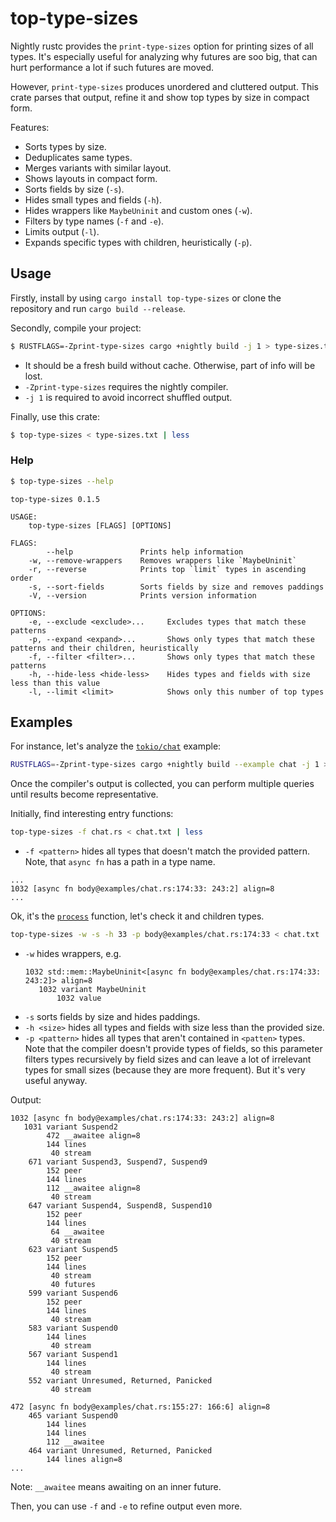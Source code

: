 # top-type-sizes

Nightly rustc provides the `print-type-sizes` option for printing sizes of all types. It's especially useful for analyzing why futures are soo big, that can hurt performance a lot if such futures are moved.

However, `print-type-sizes` produces unordered and cluttered output. This crate parses that output, refine it and show top types by size in compact form.

Features:
* Sorts types by size.
* Deduplicates same types.
* Merges variants with similar layout.
* Shows layouts in compact form.
* Sorts fields by size (`-s`).
* Hides small types and fields (`-h`).
* Hides wrappers like `MaybeUninit` and custom ones (`-w`).
* Filters by type names (`-f` and `-e`).
* Limits output (`-l`).
* Expands specific types with children, heuristically (`-p`).

## Usage
Firstly, install by using `cargo install top-type-sizes` or clone the repository and run `cargo build --release`.

Secondly, compile your project:
```sh
$ RUSTFLAGS=-Zprint-type-sizes cargo +nightly build -j 1 > type-sizes.txt
```
* It should be a fresh build without cache. Otherwise, part of info will be lost.
* `-Zprint-type-sizes` requires the nightly compiler.
* `-j 1` is required to avoid incorrect shuffled output.

Finally, use this crate:
```sh
$ top-type-sizes < type-sizes.txt | less
```

### Help
```sh
$ top-type-sizes --help
```

```text
top-type-sizes 0.1.5

USAGE:
    top-type-sizes [FLAGS] [OPTIONS]

FLAGS:
        --help               Prints help information
    -w, --remove-wrappers    Removes wrappers like `MaybeUninit`
    -r, --reverse            Prints top `limit` types in ascending order
    -s, --sort-fields        Sorts fields by size and removes paddings
    -V, --version            Prints version information

OPTIONS:
    -e, --exclude <exclude>...     Excludes types that match these patterns
    -p, --expand <expand>...       Shows only types that match these patterns and their children, heuristically
    -f, --filter <filter>...       Shows only types that match these patterns
    -h, --hide-less <hide-less>    Hides types and fields with size less than this value
    -l, --limit <limit>            Shows only this number of top types
```

## Examples
For instance, let's analyze the [`tokio/chat`](https://github.com/tokio-rs/tokio/blob/master/examples/chat.rs) example:
```sh
RUSTFLAGS=-Zprint-type-sizes cargo +nightly build --example chat -j 1 > chat.txt
```

Once the compiler's output is collected, you can perform multiple queries until results become representative.

Initially, find interesting entry functions:
```sh
top-type-sizes -f chat.rs < chat.txt | less
```

* `-f <pattern>` hides all types that doesn't match the provided pattern. Note, that `async fn` has a path in a type name.

```text
...
1032 [async fn body@examples/chat.rs:174:33: 243:2] align=8
...
```

Ok, it's the [`process`](https://github.com/tokio-rs/tokio/blob/4ea632005d689f850e87a116b9e535a0015a7a0f/examples/chat.rs#L170) function, let's check it and children types.

```sh
top-type-sizes -w -s -h 33 -p body@examples/chat.rs:174:33 < chat.txt | less
```

* `-w` hides wrappers, e.g.
    ```text
    1032 std::mem::MaybeUninit<[async fn body@examples/chat.rs:174:33: 243:2]> align=8
       1032 variant MaybeUninit
           1032 value
    ```
* `-s` sorts fields by size and hides paddings.
* `-h <size>` hides all types and fields with size less than the provided size.
* `-p <pattern>` hides all types that aren't contained in `<patten>` types. Note that the compiler doesn't provide types of fields, so this parameter filters types recursively by field sizes and can leave a lot of irrelevant types for small sizes (because they are more frequent). But it's very useful anyway.

Output:
```text
1032 [async fn body@examples/chat.rs:174:33: 243:2] align=8
   1031 variant Suspend2
        472 __awaitee align=8
        144 lines
         40 stream
    671 variant Suspend3, Suspend7, Suspend9
        152 peer
        144 lines
        112 __awaitee align=8
         40 stream
    647 variant Suspend4, Suspend8, Suspend10
        152 peer
        144 lines
         64 __awaitee
         40 stream
    623 variant Suspend5
        152 peer
        144 lines
         40 stream
         40 futures
    599 variant Suspend6
        152 peer
        144 lines
         40 stream
    583 variant Suspend0
        144 lines
         40 stream
    567 variant Suspend1
        144 lines
         40 stream
    552 variant Unresumed, Returned, Panicked
         40 stream

472 [async fn body@examples/chat.rs:155:27: 166:6] align=8
    465 variant Suspend0
        144 lines
        144 lines
        112 __awaitee
    464 variant Unresumed, Returned, Panicked
        144 lines align=8
...
```

Note: `__awaitee` means awaiting on an inner future.

Then, you can use `-f` and `-e` to refine output even more.
